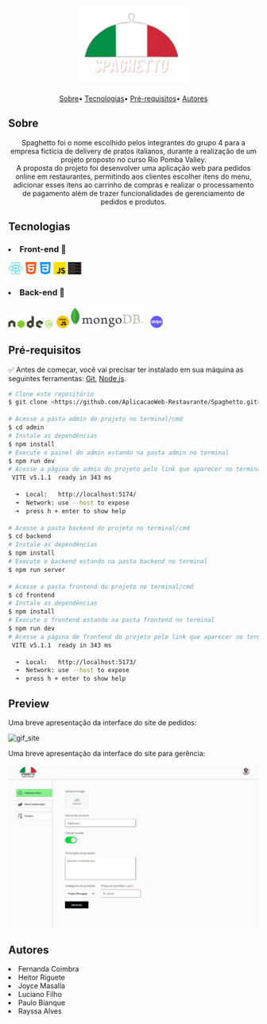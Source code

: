 <h1 align="center">
    <img alt="logo" title="Readme" src="./frontend/src/assets/logo.svg" height=150px>
</h1>

<p align="center">
    <a href="#sobre">Sobre</a>•
    <a href="#tecnologias">Tecnologias</a>•
    <a href="#pre-requisitos">Pré-requisitos</a>•
    <a href="#autores">Autores</a>
</p>


## Sobre
<p align="center">Spaghetto foi o nome escolhido pelos integrantes do grupo 4 para a empresa fictícia de delivery de pratos italianos, durante a realização de um projeto proposto no curso Rio Pomba Valley.<br>
A proposta do projeto foi desenvolver uma aplicação web para pedidos online em restaurantes, permitindo aos clientes escolher itens do menu, adicionar esses itens ao carrinho de compras e realizar o processamento de pagamento além de trazer funcionalidades de gerenciamento de pedidos e produtos.
</p>

## Tecnologias
<h3><li>Front-end 🎨</li></h3>

<p align="left">
  <img alt="react" title="React" src="./frontend/src/assets/logos/react.png" height="25px">
  <img alt="html" title="HTML" src="./frontend/src/assets/logos/html.png" height="25px">
  <img alt="css" title="CSS" src="./frontend/src/assets/logos/css.png" height="25px">
  <img alt="javascript" title="JavaScript" src="./frontend/src/assets/logos/javascript.png" height="25px">
  <img alt="toastify" title="Toastify" src="./frontend/src/assets/logos/toastify.png" height="25px">
</p>

<h3><li>Back-end 🎨</li></h3>
<p align="left">
  <img alt="nodejs" title="Node" src="./frontend/src/assets/logos/nodejs.png" height="25px">
  <img alt="express" title="Express" src="./frontend/src/assets/logos/express.png" height="25px">
  <img alt="mongodb" title="MongoDB" src="./frontend/src/assets/logos/mongodb.png" height="45px">
  <img alt="stripe" title="Stripe" src="./frontend/src/assets/logos/stripe.png" height="25px">
</p>

## Pré-requisitos

✅ Antes de começar, você vai precisar ter instalado em sua máquina as seguintes ferramentas:
[Git](https://git-scm.com/), [Node.js](https://nodejs.org/pt).


````bash
# Clone este repositório
$ git clone <https://github.com/AplicacaoWeb-Restaurante/Spaghetto.git>

# Acesse a pasta admin do projeto no terminal/cmd
$ cd admin
# Instale as dependências
$ npm install
# Execute o painel do admin estando na pasta admin no terminal
$ npm run dev
# Acesse a página de admin do projeto pelo link que aparecer no terminal. Exemplo: 
 VITE v5.1.1  ready in 343 ms

  ➜  Local:   http://localhost:5174/
  ➜  Network: use --host to expose
  ➜  press h + enter to show help

# Acesse a pasta backend do projeto no terminal/cmd
$ cd backend
# Instale as dependências
$ npm install
# Execute o backend estando na pasta backend no terminal
$ npm run server

# Acesse a pasta frontend do projeto no terminal/cmd
$ cd frontend
# Instale as dependências
$ npm install
# Execute o frontend estando na pasta frontend no terminal
$ npm run dev
# Acesse a página de frontend do projeto pelo link que aparecer no terminal. Exemplo: 
 VITE v5.1.1  ready in 343 ms

  ➜  Local:   http://localhost:5173/
  ➜  Network: use --host to expose
  ➜  press h + enter to show help
````

## Preview
Uma breve apresentação da interface do site de pedidos:

<img alt="gif_site" title="Spaghetto" src="./frontend/src/assets/gif_github/Animação.gif">

Uma breve apresentação da interface do site para gerência:

<img alt="gif_site_admin" title="Spaghetto_admin" src="./frontend/src/assets/gif_github/Animação_2.gif">

## Autores
<li>Fernanda Coimbra</li>
<li>Heitor Riguete</li>
<li>Joyce Masalla</li>
<li>Luciano Filho</li>
<li>Paulo Bianque</li>
<li>Rayssa Alves</li>